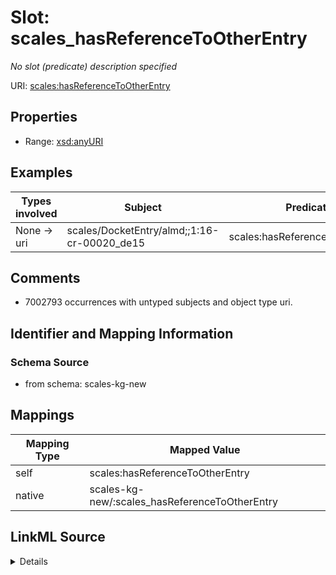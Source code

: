 

# Slot: scales_hasReferenceToOtherEntry


_No slot (predicate) description specified_





URI: [scales:hasReferenceToOtherEntry](http://schemas.scales-okn.org/rdf/scales#hasReferenceToOtherEntry)



<!-- no inheritance hierarchy -->








## Properties

* Range: [xsd:anyURI](http://www.w3.org/2001/XMLSchema#anyURI)






## Examples

| Types involved | Subject | Predicate | Object |
| --- | --- | --- | --- |
| None → uri | scales/DocketEntry/almd;;1:16-cr-00020_de15 | scales:hasReferenceToOtherEntry | scales/DocketEntry/almd;;1:16-cr-00020_de14 |


## Comments

* 7002793 occurrences with untyped subjects and object type uri.

## Identifier and Mapping Information







### Schema Source


* from schema: scales-kg-new




## Mappings

| Mapping Type | Mapped Value |
| ---  | ---  |
| self | scales:hasReferenceToOtherEntry |
| native | scales-kg-new/:scales_hasReferenceToOtherEntry |




## LinkML Source

<details>

```yaml
name: scales_hasReferenceToOtherEntry
description: No slot (predicate) description specified
comments:
- 7002793 occurrences with untyped subjects and object type uri.
examples:
- description: None → uri
  object:
    example_object: scales/DocketEntry/almd;;1:16-cr-00020_de14
    example_object_type: uri
    example_predicate: scales:hasReferenceToOtherEntry
    example_subject: scales/DocketEntry/almd;;1:16-cr-00020_de15
    example_subject_type: None
from_schema: scales-kg-new
rank: 1000
slot_uri: scales:hasReferenceToOtherEntry
alias: scales_hasReferenceToOtherEntry
range: uri

```
</details>